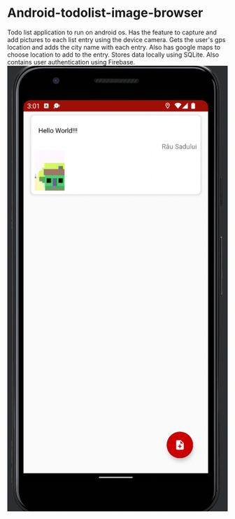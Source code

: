 # Android-todolist-image-browser
Todo list application to run on android os. Has the feature to capture and add pictures to each list entry using the device camera. Gets the user's gps location and adds the city name with each entry. Also has google maps to choose location to add to the entry. Stores data locally using SQLite. Also contains user authentication using Firebase.
![](image.png)
